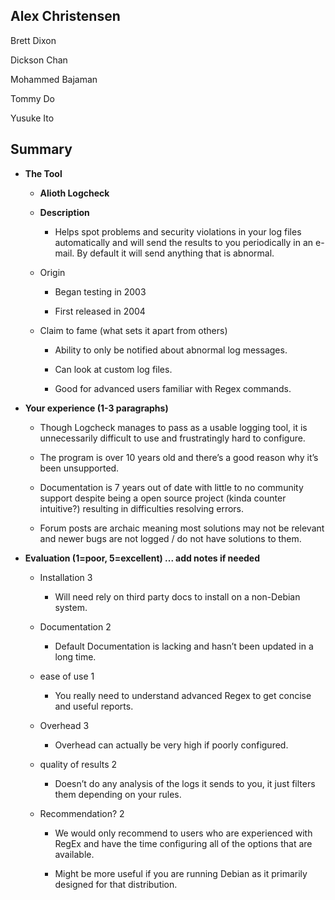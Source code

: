 ## **Alex Christensen**

Brett Dixon

Dickson Chan

Mohammed Bajaman

Tommy Do

Yusuke Ito

## **Summary**

* **The Tool**

    * **Alioth Logcheck**

    * **Description**

        * Helps spot problems and security violations in your log files automatically and will send the results to you periodically in an e-mail.  By default it will send anything that is abnormal.

    * Origin

        * Began testing in 2003

        * First released in 2004

    * Claim to fame (what sets it apart from others)

        * Ability to only be notified about abnormal log messages.

        * Can look at custom log files.

        * Good for advanced users familiar with Regex commands.

* **Your experience (1-3 paragraphs)**

    * Though Logcheck manages to pass as a usable logging tool, it is unnecessarily difficult to use and frustratingly hard to configure.

    * The program is over 10 years old and there’s a good reason why it’s been unsupported.

    * Documentation is 7 years out of date with little to no community support despite being a open source project (kinda counter intuitive?) resulting in difficulties resolving errors.

    * Forum posts are archaic meaning most solutions may not be relevant and newer bugs are not logged / do not have solutions to them. 

* **Evaluation (1=poor, 5=excellent) ... add notes if needed**

    * Installation 3

        * Will need rely on third party docs to install on a non-Debian system.

    * Documentation 2

        * Default Documentation is lacking and hasn’t been updated in a long time.

    * ease of use 1

        * You really need to understand advanced Regex to get concise and useful reports.

    * Overhead 3

        * Overhead can actually be very high if poorly configured.

    * quality of results 2

        * Doesn’t do any analysis of the logs it sends to you, it just filters them depending on your rules.  

    * Recommendation? 2

        * We would only recommend to users who are experienced with RegEx and have the time configuring all of the options that are available. 

        * Might be more useful if you are running Debian as it primarily designed for that distribution.



